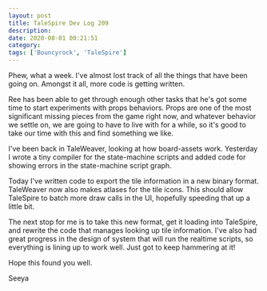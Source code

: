 ```yaml
---
layout: post
title: TaleSpire Dev Log 209
description:
date: 2020-08-01 00:21:51
category:
tags: ['Bouncyrock', 'TaleSpire']
---
```


Phew, what a week. I've almost lost track of all the things that have been going on. Amongst it all, more code is getting written.

Ree has been able to get through enough other tasks that he's got some time to start experiments with props behaviors. Props are one of the most significant missing pieces from the game right now, and whatever behavior we settle on, we are going to have to live with for a while, so it's good to take our time with this and find something we like.

I've been back in TaleWeaver, looking at how board-assets work. Yesterday I wrote a tiny compiler for the state-machine scripts and added code for showing errors in the state-machine script graph.

Today I've written code to export the tile information in a new binary format. TaleWeaver now also makes atlases for the tile icons. This should allow TaleSpire to batch more draw calls in the UI, hopefully speeding that up a little bit.

The next stop for me is to take this new format, get it loading into TaleSpire, and rewrite the code that manages looking up tile information. I've also had great progress in the design of system that will run the realtime scripts, so everything is lining up to work well. Just got to keep hammering at it!

Hope this found you well.

Seeya
